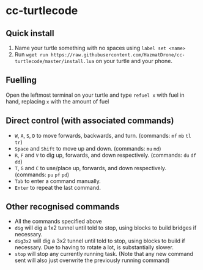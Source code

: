 # cc-turtlecode

## Quick install

1. Name your turtle something with no spaces using `label set <name>`
2. Run `wget run https://raw.githubusercontent.com/HazmatDrone/cc-turtlecode/master/install.lua` on your turtle and your phone.


## Fuelling
Open the leftmost terminal on your turtle and type `refuel x` with fuel in hand, replacing `x` with the amount of fuel

## Direct control (with associated commands)
- `W`, `A`, `S`, `D` to move forwards, backwards, and turn. (commands: `mf` `mb` `tl` `tr`)
- `Space` and `Shift` to move up and down. (commands: `mu` `md`)
- `R`, `F` and `V` to dig up, forwards, and down respectively. (commands: `du` `df` `dd`)
- `T`, `G` and `C` to use/place up, forwards, and down respectively. (commands: `pu` `pf` `pd`)
- `Tab` to enter a command manually.
- `Enter` to repeat the last command.

## Other recognised commands
- All the commands specified above
- `dig` will dig a 1x2 tunnel until told to stop, using blocks to build bridges if necessary.
- `dig3x2` will dig a 3x2 tunnel until told to stop, using blocks to build if necessary. Due to having to rotate a lot, is substantially slower.
- `stop` will stop any currently running task. (Note that any new command sent will also just overwrite the previously running command)
